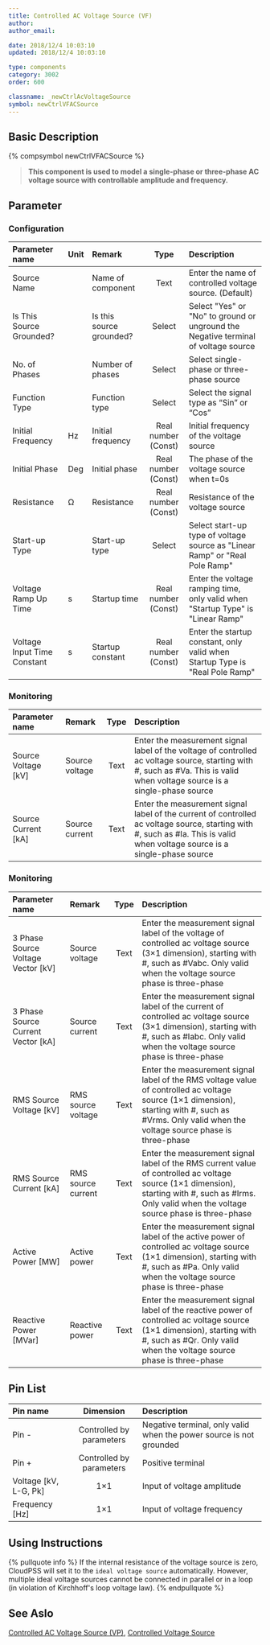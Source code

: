 ```yaml
---
title: Controlled AC Voltage Source (VF)
author: 
author_email:

date: 2018/12/4 10:03:10
updated: 2018/12/4 10:03:10

type: components
category: 3002
order: 600

classname: _newCtrlAcVoltageSource
symbol: newCtrlVFACSource
---
```

## Basic Description
{% compsymbol newCtrlVFACSource %}

> **This component is used to model a single-phase or three-phase AC voltage source with controllable amplitude and frequency.**

## Parameter
### Configuration
| Parameter name | Unit | Remark | Type | Description |
| :--- | :--- | :--- | :--: | :--- |
| Source Name |  | Name of component | Text | Enter the name of controlled voltage source. (Default) |
| Is This Source Grounded? |  | Is this source grounded? | Select | Select "Yes" or "No" to ground or unground the Negative terminal of voltage source |
| No. of Phases |  | Number of phases | Select | Select single-phase or three-phase source |
| Function Type |  | Function type | Select | Select the signal type as “Sin” or “Cos” |
| Initial Frequency | Hz | Initial frequency | Real number (Const) | Initial frequency of the voltage source |
| Initial Phase | Deg | Initial phase | Real number (Const) | The phase of the voltage source when t=0s |
| Resistance | Ω | Resistance | Real number (Const) | Resistance of the voltage source |
| Start-up Type |  | Start-up type | Select | Select start-up type of voltage source as "Linear Ramp" or "Real Pole Ramp" |
| Voltage Ramp Up Time | s | Startup time | Real number (Const) | Enter the voltage ramping time, only valid when "Startup Type" is "Linear Ramp" |
| Voltage Input Time Constant | s | Startup constant | Real number (Const) | Enter the startup constant, only valid when Startup Type is "Real Pole Ramp" |

### Monitoring
| Parameter name | Remark | Type | Description |
| :--- | :--- | :--: | :--- |
| Source Voltage \[kV\] | Source voltage | Text |  Enter the measurement signal label of the voltage of controlled ac voltage source, starting with #, such as #Va. This is valid when voltage source is a single-phase source |
| Source Current \[kA\] | Source current | Text | Enter the measurement signal label of the current of controlled ac voltage source, starting with #, such as #Ia. This is valid when voltage source is a single-phase source |

### Monitoring
| Parameter name | Remark | Type | Description |
| :--- | :--- | :--: | :--- |
| 3 Phase Source Voltage Vector \[kV\] | Source voltage | Text | Enter the measurement signal label of the voltage of controlled ac voltage source (3×1 dimension), starting with #, such as #Vabc. Only valid when the voltage source phase is three-phase |
| 3 Phase Source Current Vector \[kA\] | Source current | Text | Enter the measurement signal label of the current of controlled ac voltage source (3×1 dimension), starting with #, such as #Iabc. Only valid when the voltage source phase is three-phase  |
| RMS Source Voltage \[kV\] | RMS source voltage | Text | Enter the measurement signal label of the RMS voltage value of controlled ac voltage source (1×1 dimension), starting with #, such as #Vrms. Only valid when the voltage source phase is three-phase  |
| RMS Source Current \[kA\] | RMS source current | Text | Enter the measurement signal label of the RMS current value of controlled ac voltage source (1×1 dimension), starting with #, such as #Irms. Only valid when the voltage source phase is three-phase  |
| Active Power \[MW\] | Active power | Text | Enter the measurement signal label of the active power of controlled ac voltage source (1×1 dimension), starting with #, such as #Pa. Only valid when the voltage source phase is three-phase |
| Reactive Power \[MVar\] | Reactive power | Text | Enter the measurement signal label of the reactive power of controlled ac voltage source (1×1 dimension), starting with #, such as #Qr. Only valid when the voltage source phase is three-phase  |


## Pin List

| Pin name | Dimension | Description |
| :--- | :--:  | :--- |
| Pin - | Controlled by parameters | Negative terminal, only valid when the power source is not grounded |
| Pin + | Controlled by parameters | Positive terminal|
| Voltage \[kV, L-G, Pk\] | 1×1 | Input of voltage amplitude |
| Frequency \[Hz\] | 1×1 | Input of voltage frequency |

## Using Instructions

{% pullquote info %}
If the internal resistance of the voltage source is zero, CloudPSS will set it to the `ideal voltage source` automatically. However, multiple ideal voltage sources cannot be connected in parallel or in a loop (in violation of Kirchhoff's loop voltage law).
{% endpullquote %}


## See Aslo

[Controlled AC Voltage Source (VP)](comp_newCtrlVPAcVoltageSource.html), [Controlled Voltage Source](comp_newCtrlVoltageSource.html)
